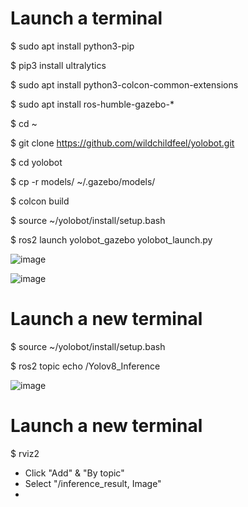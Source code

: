 # Launch a terminal

$ sudo apt install python3-pip

$ pip3 install ultralytics

$ sudo apt install python3-colcon-common-extensions

$ sudo apt install ros-humble-gazebo-*


$ cd ~

$ git clone https://github.com/wildchildfeel/yolobot.git

$ cd yolobot

$ cp -r models/ ~/.gazebo/models/


$ colcon build

$ source ~/yolobot/install/setup.bash

$ ros2 launch yolobot_gazebo yolobot_launch.py

![image](https://github.com/wildchildfeel/yolobot/assets/156588748/7f42ef6a-9a4e-42cb-9032-825037c0f392)

![image](https://github.com/wildchildfeel/yolobot/assets/156588748/da6c7a2f-ebde-4624-b113-26bc5de83665)


# Launch a new terminal
$ source ~/yolobot/install/setup.bash

$ ros2 topic echo /Yolov8_Inference

![image](https://github.com/wildchildfeel/yolobot/assets/156588748/7b62afe1-d126-41d8-9548-98fe8703bbf2)


# Launch a new terminal
$ rviz2

- Click "Add" & "By topic"
- Select "/inference_result, Image"
- 
